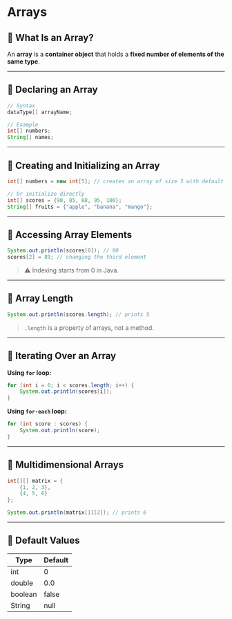 # Arrays

## 🔹 What Is an Array?

An **array** is a **container object** that holds a **fixed number of elements of the same type**.

---

## 🔹 Declaring an Array

```java
// Syntax
dataType[] arrayName;
```

```java
// Example
int[] numbers;
String[] names;
```

---

## 🔹 Creating and Initializing an Array

```java
int[] numbers = new int[5]; // creates an array of size 5 with default value 0

// Or initialize directly
int[] scores = {90, 85, 88, 95, 100};
String[] fruits = {"apple", "banana", "mango"};
```

---

## 🔹 Accessing Array Elements

```java
System.out.println(scores[0]); // 90
scores[2] = 89; // changing the third element
```

> ⚠️ Indexing starts from 0 in Java.

---

## 🔹 Array Length

```java
System.out.println(scores.length); // prints 5
```

> `.length` is a property of arrays, not a method.

---

## 🔹 Iterating Over an Array

**Using `for` loop:**

```java
for (int i = 0; i < scores.length; i++) {
    System.out.println(scores[i]);
}
```

**Using `for-each` loop:**

```java
for (int score : scores) {
    System.out.println(score);
}
```

---

## 🔹 Multidimensional Arrays

```java
int[][] matrix = {
    {1, 2, 3},
    {4, 5, 6}
};

System.out.println(matrix[1][2]); // prints 6
```

---

## 🔹 Default Values

|Type|Default|
|---|---|
|int|0|
|double|0.0|
|boolean|false|
|String|null|
